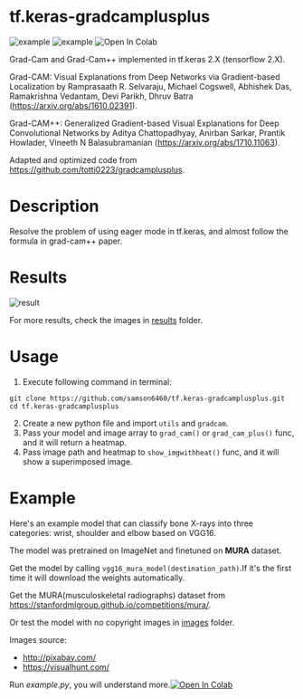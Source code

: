 # tf.keras-gradcamplusplus

![example](https://img.shields.io/badge/Python-3.x-blue.svg) ![example](https://img.shields.io/badge/Tensorflow-2.x-yellow.svg) ![Open In Colab](https://colab.research.google.com/assets/colab-badge.svg)

Grad-Cam and Grad-Cam++ implemented in tf.keras 2.X (tensorflow 2.X).

Grad-CAM: Visual Explanations from Deep Networks via Gradient-based Localization by Ramprasaath R. Selvaraju, Michael Cogswell, Abhishek Das, Ramakrishna Vedantam, Devi Parikh, Dhruv Batra (https://arxiv.org/abs/1610.02391).

Grad-CAM++: Generalized Gradient-based Visual Explanations for Deep Convolutional Networks by Aditya Chattopadhyay, Anirban Sarkar, Prantik Howlader, Vineeth N Balasubramanian (https://arxiv.org/abs/1710.11063).

Adapted and optimized code from https://github.com/totti0223/gradcamplusplus.

# Description
Resolve the problem of using eager mode in tf.keras, and almost follow the formula in grad-cam++ paper.

# Results
![result](https://i.imgur.com/FjmSw3g.jpg)

For more results, check the images in [results](https://github.com/samson6460/tf.keras-gradcamplusplus/tree/master/results) folder.

# Usage
1. Execute following command in terminal:
```
git clone https://github.com/samson6460/tf.keras-gradcamplusplus.git
cd tf.keras-gradcamplusplus
```
2. Create a new python file and import `utils` and `gradcam`.
3. Pass your model and image array to `grad_cam()` or `grad_cam_plus()` func, and it will return a heatmap.
4. Pass image path and heatmap to `show_imgwithheat()` func, and it will show a superimposed image.

# Example
Here's an example model that can classify bone X-rays into three categories: wrist, shoulder and elbow based on VGG16.

The model was pretrained on ImageNet and finetuned on **MURA** dataset.

Get the model by calling `vgg16_mura_model(destination_path)`.If it's the first time it will download the weights automatically.

Get the MURA(musculoskeletal radiographs) dataset from https://stanfordmlgroup.github.io/competitions/mura/.

Or test the model with no copyright images in [images](https://github.com/samson6460/tf.keras-gradcamplusplus/tree/master/images) folder.

Images source:
- http://pixabay.com/
- https://visualhunt.com/

Run *example.py*, you will understand more.[![Open In Colab](https://colab.research.google.com/assets/colab-badge.svg)](https://colab.research.google.com/drive/1pRlq73Wkd5np3mV-clZOhxmkdnGgpoec?usp=sharing)